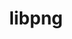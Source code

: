 ---
title: "libpng"
layout: cache
categories: [package, v0.21.0]
meta: {"versions": ["1.6.39"], "compilers": ["apple-clang@=15.0.0", "cce@=15.0.1", "gcc@=11.1.0", "gcc@=11.3.0", "gcc@=11.4.0", "gcc@=7.3.1", "gcc@=7.5.0", "gcc@=9.4.0", "oneapi@=2023.2.0"], "oss": ["amzn2", "rhel8", "ubuntu18.04", "ubuntu20.04", "ubuntu22.04", "ventura"], "platforms": ["darwin", "linux"], "targets": ["aarch64", "neoverse_n1", "neoverse_v1", "ppc64le", "x86_64_v3", "zen4"], "stacks": ["aws-isc", "aws-isc-aarch64", "data-vis-sdk", "e4s", "e4s-cray-rhel", "e4s-neoverse_v1", "e4s-oneapi", "e4s-power", "e4s-rocm-external", "ml-darwin-aarch64-mps", "ml-linux-x86_64-cpu", "ml-linux-x86_64-cuda", "radiuss", "root"], "num_specs": 13, "num_specs_by_stack": {"root": 13, "ml-darwin-aarch64-mps": 1, "aws-isc-aarch64": 2, "aws-isc": 1, "e4s-cray-rhel": 1, "e4s-power": 1, "radiuss": 1, "e4s-neoverse_v1": 1, "data-vis-sdk": 2, "e4s-rocm-external": 1, "e4s": 1, "e4s-oneapi": 1, "ml-linux-x86_64-cpu": 1, "ml-linux-x86_64-cuda": 1}}
spec_details: [{"hash": "6h5uin36rhvaoghnvtavbrs7b67et6m3", "compiler": "apple-clang@=15.0.0", "versions": ["1.6.39"], "os": "ventura", "platform": "darwin", "target": "aarch64", "variants": ["build_system=cmake", "build_type=Release", "generator=make", "~ipo", "libs=shared,static", "~pic"], "stacks": ["root", "ml-darwin-aarch64-mps"], "size": "-", "tarball": "https://binaries.spack.io/releases/v0.21.0/build_cache/darwin-ventura-aarch64/apple-clang-15.0.0/libpng-1.6.39/darwin-ventura-aarch64-apple-clang-15.0.0-libpng-1.6.39-6h5uin36rhvaoghnvtavbrs7b67et6m3.spack"}, {"hash": "2ipmbtyjolvp3cxixmbtuckiipgk3wfd", "compiler": "gcc@=7.3.1", "versions": ["1.6.39"], "os": "amzn2", "platform": "linux", "target": "aarch64", "variants": ["build_system=cmake", "build_type=Release", "generator=make", "~ipo", "libs=shared,static", "~pic"], "stacks": ["root", "aws-isc-aarch64"], "size": "-", "tarball": "https://binaries.spack.io/releases/v0.21.0/build_cache/linux-amzn2-aarch64/gcc-7.3.1/libpng-1.6.39/linux-amzn2-aarch64-gcc-7.3.1-libpng-1.6.39-2ipmbtyjolvp3cxixmbtuckiipgk3wfd.spack"}, {"hash": "zwqf7367lxlmnv4c3zjaz4mc4ckxlgn6", "compiler": "gcc@=7.3.1", "versions": ["1.6.39"], "os": "amzn2", "platform": "linux", "target": "neoverse_n1", "variants": ["build_system=cmake", "build_type=Release", "generator=make", "~ipo", "libs=shared,static", "~pic"], "stacks": ["root", "aws-isc-aarch64"], "size": "-", "tarball": "https://binaries.spack.io/releases/v0.21.0/build_cache/linux-amzn2-neoverse_n1/gcc-7.3.1/libpng-1.6.39/linux-amzn2-neoverse_n1-gcc-7.3.1-libpng-1.6.39-zwqf7367lxlmnv4c3zjaz4mc4ckxlgn6.spack"}, {"hash": "pjrzggy33u7muzuq74a2x3y4t6er74p7", "compiler": "gcc@=7.3.1", "versions": ["1.6.39"], "os": "amzn2", "platform": "linux", "target": "x86_64_v3", "variants": ["build_system=cmake", "build_type=Release", "generator=make", "~ipo", "libs=shared,static", "~pic"], "stacks": ["root", "aws-isc"], "size": "-", "tarball": "https://binaries.spack.io/releases/v0.21.0/build_cache/linux-amzn2-x86_64_v3/gcc-7.3.1/libpng-1.6.39/linux-amzn2-x86_64_v3-gcc-7.3.1-libpng-1.6.39-pjrzggy33u7muzuq74a2x3y4t6er74p7.spack"}, {"hash": "xhfdyfuyf5awlatn3rzkej5nkzfi2wvk", "compiler": "cce@=15.0.1", "versions": ["1.6.39"], "os": "rhel8", "platform": "linux", "target": "zen4", "variants": ["build_system=cmake", "build_type=Release", "generator=make", "~ipo", "libs=shared,static", "~pic"], "stacks": ["root", "e4s-cray-rhel"], "size": "-", "tarball": "https://binaries.spack.io/releases/v0.21.0/build_cache/linux-rhel8-zen4/cce-15.0.1/libpng-1.6.39/linux-rhel8-zen4-cce-15.0.1-libpng-1.6.39-xhfdyfuyf5awlatn3rzkej5nkzfi2wvk.spack"}, {"hash": "jfys65sfgh3kgaqhgpehoxjg6j3f5ucq", "compiler": "gcc@=9.4.0", "versions": ["1.6.39"], "os": "ubuntu20.04", "platform": "linux", "target": "ppc64le", "variants": ["build_system=cmake", "build_type=Release", "generator=make", "~ipo", "libs=shared,static", "~pic"], "stacks": ["e4s-power", "root"], "size": "-", "tarball": "https://binaries.spack.io/releases/v0.21.0/build_cache/linux-ubuntu20.04-ppc64le/gcc-9.4.0/libpng-1.6.39/linux-ubuntu20.04-ppc64le-gcc-9.4.0-libpng-1.6.39-jfys65sfgh3kgaqhgpehoxjg6j3f5ucq.spack"}, {"hash": "cfy7ne3wiw7kdmqfsolzem6isvh7sllg", "compiler": "gcc@=7.5.0", "versions": ["1.6.39"], "os": "ubuntu18.04", "platform": "linux", "target": "x86_64_v3", "variants": ["build_system=cmake", "build_type=Release", "generator=make", "~ipo", "libs=shared,static", "~pic"], "stacks": ["root", "radiuss"], "size": "-", "tarball": "https://binaries.spack.io/releases/v0.21.0/build_cache/linux-ubuntu18.04-x86_64_v3/gcc-7.5.0/libpng-1.6.39/linux-ubuntu18.04-x86_64_v3-gcc-7.5.0-libpng-1.6.39-cfy7ne3wiw7kdmqfsolzem6isvh7sllg.spack"}, {"hash": "7da62l6zlshr3o5o3xzgxzgxlypl6h2w", "compiler": "gcc@=11.4.0", "versions": ["1.6.39"], "os": "ubuntu20.04", "platform": "linux", "target": "neoverse_v1", "variants": ["build_system=cmake", "build_type=Release", "generator=make", "~ipo", "libs=shared,static", "~pic"], "stacks": ["root", "e4s-neoverse_v1"], "size": "-", "tarball": "https://binaries.spack.io/releases/v0.21.0/build_cache/linux-ubuntu20.04-neoverse_v1/gcc-11.4.0/libpng-1.6.39/linux-ubuntu20.04-neoverse_v1-gcc-11.4.0-libpng-1.6.39-7da62l6zlshr3o5o3xzgxzgxlypl6h2w.spack"}, {"hash": "uxb62nxaeg7wkeibisds4xu4hz6h66nm", "compiler": "gcc@=11.1.0", "versions": ["1.6.39"], "os": "ubuntu20.04", "platform": "linux", "target": "x86_64_v3", "variants": ["build_system=cmake", "build_type=Release", "generator=make", "~ipo", "libs=shared,static", "~pic"], "stacks": ["data-vis-sdk", "root"], "size": "-", "tarball": "https://binaries.spack.io/releases/v0.21.0/build_cache/linux-ubuntu20.04-x86_64_v3/gcc-11.1.0/libpng-1.6.39/linux-ubuntu20.04-x86_64_v3-gcc-11.1.0-libpng-1.6.39-uxb62nxaeg7wkeibisds4xu4hz6h66nm.spack"}, {"hash": "g6xkd2w5e2wqmb746epxuh3d7puxgjdp", "compiler": "gcc@=11.1.0", "versions": ["1.6.39"], "os": "ubuntu20.04", "platform": "linux", "target": "x86_64_v3", "variants": ["build_system=cmake", "build_type=Release", "generator=make", "~ipo", "libs=shared,static", "~pic"], "stacks": ["data-vis-sdk", "root"], "size": "-", "tarball": "https://binaries.spack.io/releases/v0.21.0/build_cache/linux-ubuntu20.04-x86_64_v3/gcc-11.1.0/libpng-1.6.39/linux-ubuntu20.04-x86_64_v3-gcc-11.1.0-libpng-1.6.39-g6xkd2w5e2wqmb746epxuh3d7puxgjdp.spack"}, {"hash": "umpg36nicmx5t734qpyoe6ukhapw6kwn", "compiler": "gcc@=11.4.0", "versions": ["1.6.39"], "os": "ubuntu20.04", "platform": "linux", "target": "x86_64_v3", "variants": ["build_system=cmake", "build_type=Release", "generator=make", "~ipo", "libs=shared,static", "~pic"], "stacks": ["root", "e4s-rocm-external", "e4s"], "size": "-", "tarball": "https://binaries.spack.io/releases/v0.21.0/build_cache/linux-ubuntu20.04-x86_64_v3/gcc-11.4.0/libpng-1.6.39/linux-ubuntu20.04-x86_64_v3-gcc-11.4.0-libpng-1.6.39-umpg36nicmx5t734qpyoe6ukhapw6kwn.spack"}, {"hash": "lzp62ek6xqajptpn3as4ij4oj42t62cr", "compiler": "oneapi@=2023.2.0", "versions": ["1.6.39"], "os": "ubuntu20.04", "platform": "linux", "target": "x86_64_v3", "variants": ["build_system=cmake", "build_type=Release", "generator=make", "~ipo", "libs=shared,static", "~pic"], "stacks": ["root", "e4s-oneapi"], "size": "-", "tarball": "https://binaries.spack.io/releases/v0.21.0/build_cache/linux-ubuntu20.04-x86_64_v3/oneapi-2023.2.0/libpng-1.6.39/linux-ubuntu20.04-x86_64_v3-oneapi-2023.2.0-libpng-1.6.39-lzp62ek6xqajptpn3as4ij4oj42t62cr.spack"}, {"hash": "t3xeky6eedmjqf7a3yxu7us2ikwqld32", "compiler": "gcc@=11.3.0", "versions": ["1.6.39"], "os": "ubuntu22.04", "platform": "linux", "target": "x86_64_v3", "variants": ["build_system=cmake", "build_type=Release", "generator=make", "~ipo", "libs=shared,static", "~pic"], "stacks": ["ml-linux-x86_64-cpu", "ml-linux-x86_64-cuda", "root"], "size": "-", "tarball": "https://binaries.spack.io/releases/v0.21.0/build_cache/linux-ubuntu22.04-x86_64_v3/gcc-11.3.0/libpng-1.6.39/linux-ubuntu22.04-x86_64_v3-gcc-11.3.0-libpng-1.6.39-t3xeky6eedmjqf7a3yxu7us2ikwqld32.spack"}]
---